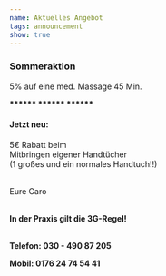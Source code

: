 ```yaml
---
name: Aktuelles Angebot
tags: announcement
show: true
---
```

### **Sommeraktion**

5% auf eine med. Massage 45 Min.

**\*\*\*\*\*\* \*\*\*\*\*\* \*\*\*\*\*\*** 

#### **Jetzt neu:**

5€ Rabatt beim</br >  Mitbringen eigener Handtücher</br >
(1 großes und ein normales Handtuch!!) </br ></br >

Eure Caro

</br >**In der Praxis gilt die 3G-Regel!**</br ></br >

**Telefon: 030 - 490 87 205</br >**

**Mobil: 0176 24 74 54 41**
</br ></br >